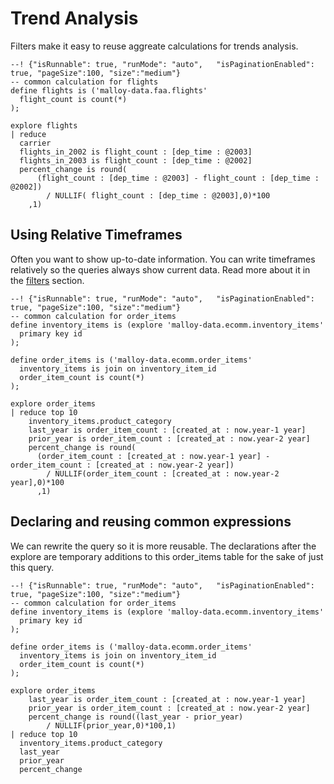 # Trend Analysis
Filters make it easy to reuse aggreate calculations for trends analysis.

```malloy
--! {"isRunnable": true, "runMode": "auto",   "isPaginationEnabled": true, "pageSize":100, "size":"medium"}
-- common calculation for flights
define flights is ('malloy-data.faa.flights'
  flight_count is count(*)
);

explore flights
| reduce
  carrier
  flights_in_2002 is flight_count : [dep_time : @2003]
  flights_in_2003 is flight_count : [dep_time : @2002]
  percent_change is round(
      (flight_count : [dep_time : @2003] - flight_count : [dep_time : @2002])
        / NULLIF( flight_count : [dep_time : @2003],0)*100
    ,1)
```


## Using Relative Timeframes
Often you want to show up-to-date information.  You can write timeframes relatively so the queries always show
current data.  Read more about it in the [filters](filter_expressions.md) section.

```malloy
--! {"isRunnable": true, "runMode": "auto",   "isPaginationEnabled": true, "pageSize":100, "size":"medium"}
-- common calculation for order_items
define inventory_items is (explore 'malloy-data.ecomm.inventory_items'
  primary key id
);

define order_items is ('malloy-data.ecomm.order_items'
  inventory_items is join on inventory_item_id
  order_item_count is count(*)
);

explore order_items
| reduce top 10
    inventory_items.product_category
    last_year is order_item_count : [created_at : now.year-1 year]
    prior_year is order_item_count : [created_at : now.year-2 year]
    percent_change is round(
      (order_item_count : [created_at : now.year-1 year] - order_item_count : [created_at : now.year-2 year])
        / NULLIF(order_item_count : [created_at : now.year-2 year],0)*100
      ,1)
```


## Declaring and reusing common expressions
We can rewrite the query so it is more reusable.  The declarations after the explore are temporary additions to this order_items table for the sake of just this query.

```malloy
--! {"isRunnable": true, "runMode": "auto",   "isPaginationEnabled": true, "pageSize":100, "size":"medium"}
-- common calculation for order_items
define inventory_items is (explore 'malloy-data.ecomm.inventory_items'
  primary key id
);

define order_items is ('malloy-data.ecomm.order_items'
  inventory_items is join on inventory_item_id
  order_item_count is count(*)
);

explore order_items
    last_year is order_item_count : [created_at : now.year-1 year]
    prior_year is order_item_count : [created_at : now.year-2 year]
    percent_change is round((last_year - prior_year)
        / NULLIF(prior_year,0)*100,1)
| reduce top 10
  inventory_items.product_category
  last_year
  prior_year
  percent_change
```
